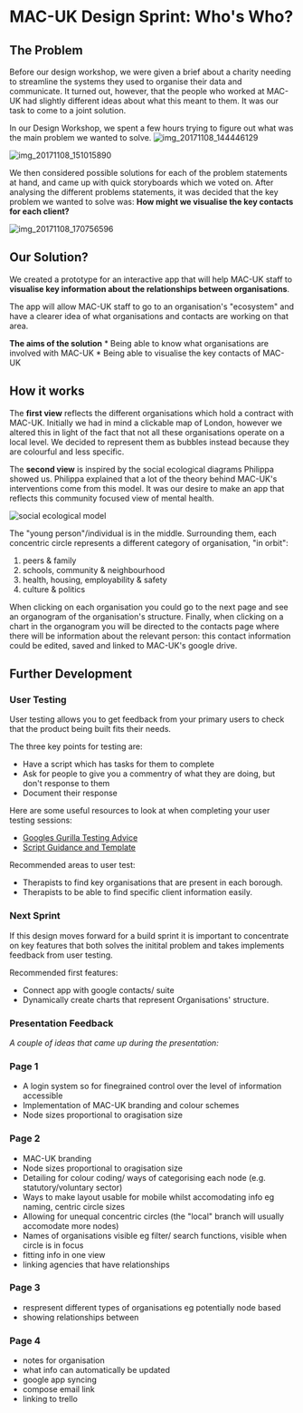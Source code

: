 # MAC-UK Design Sprint: Who's Who?

## The Problem

Before our design workshop, we were given a brief about a charity needing to streamline the systems they used to organise their data and communicate. It turned out, however, that the people who worked at MAC-UK had slightly different ideas about what this meant to them. It was our task to come to a joint solution.

In our Design Workshop, we spent a few hours trying to figure out what was the main problem we wanted to solve.
![img_20171108_144446129](https://user-images.githubusercontent.com/23295662/32890412-948cad16-cac6-11e7-8eb1-8a4e55ad12d2.jpg)

![img_20171108_151015890](https://user-images.githubusercontent.com/23295662/32890415-9584fcfa-cac6-11e7-8270-e07ea5a86082.jpg)

We then considered possible solutions for each of the problem statements at hand, and came up with quick storyboards which we voted on. After analysing the different problems statements, it was decided that the key problem we wanted to solve was:
**How might we visualise the key contacts for each client?**

![img_20171108_170756596](https://user-images.githubusercontent.com/23295662/32890330-3df4adb4-cac6-11e7-93ef-f1658b46d692.jpg)


## Our Solution?

We created a prototype for an interactive app that will help MAC-UK staff to **visualise key information about the relationships between organisations**.

The app will allow MAC-UK staff to go to an organisation's "ecosystem" and have a clearer idea of what organisations and contacts are working on that area.


 **The aims of the solution**
 	* Being able to know what organisations are involved with MAC-UK
 	* Being able to visualise the key contacts of MAC-UK

## How it works

The **first view** reflects the different organisations which hold a contract with MAC-UK. Initially we had in mind a clickable map of London, however we altered this in light of the fact that not all these organisations operate on a local level. We decided to represent them as bubbles instead because they are colourful and less specific.

The **second view** is inspired by the social ecological diagrams Philippa showed us. Philippa explained that a lot of the theory behind MAC-UK's interventions come from this model. It was our desire to make an app that reflects this community focused view of mental health.

![social ecological model](https://upload.wikimedia.org/wikipedia/commons/9/9b/Bronfenbrenner%27s_Ecological_Theory_of_Development_%28English%29.jpg)

The "young person"/individual is in the middle. Surrounding them, each concentric circle represents a different category of organisation, "in orbit":

1. peers & family
2. schools, community & neighbourhood
3. health, housing, employability & safety
4. culture & politics

When clicking on each organisation you could go to the next page and see an organogram of the organisation's structure. Finally, when clicking on a chart in the organogram you will be directed to the contacts page where there will be information about the relevant person: this contact information could be edited, saved and linked to MAC-UK's google drive.

## Further Development
### User Testing
User testing allows you to get feedback from your primary users to check that the product being built fits their needs.

The three key points for testing are:
- Have a script which has tasks for them to complete
- Ask for people to give you a commentry of what they are doing, but don't response to them
- Document their response

Here are some useful resources to look at when completing your user testing sessions:
- [Googles Gurilla Testing Advice](https://www.youtube.com/watch?v=0YL0xoSmyZI&feature=youtu.be)
- [Script Guidance and Template](https://github.com/foundersandcoders/master-reference/blob/master/coursebook/weeks-10-12/user-testing.md#1-planning)

Recommended areas to user test:
- Therapists to find key organisations that are present in each borough.
- Therapists to be able to find specific client information easily.


### Next Sprint
If this design moves forward for a build sprint it is important to concentrate on key features that both solves the initital problem and takes implements feedback from user testing.

Recommended first features:
- Connect app with google contacts/ suite
- Dynamically create charts that represent Organisations' structure.

### Presentation Feedback

*A couple of ideas that came up during the presentation:*

### Page 1
- A login system so for finegrained control over the  level of information accessible
- Implementation of MAC-UK branding and colour schemes
- Node sizes proportional to oragisation size
### Page 2
- MAC-UK branding
- Node sizes proportional to oragisation size
- Detailing for colour coding/ ways of categorising each node (e.g. statutory/voluntary sector)
- Ways to make layout usable for mobile whilst accomodating info eg naming, centric circle sizes
- Allowing for unequal concentric circles (the "local" branch will usually accomodate more nodes)
- Names of organisations visible eg filter/ search functions, visible when circle is in focus
- fitting info in one view
- linking agencies that have relationships
### Page 3
- respresent different types of organisations eg potentially node based
- showing relationships between
### Page 4
- notes for organisation
- what info can automatically be updated
- google app syncing
- compose email link
- linking to trello
